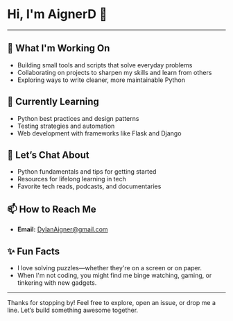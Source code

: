 # Hi, I'm AignerD 👋
---

## 🔭 What I'm Working On
- Building small tools and scripts that solve everyday problems
- Collaborating on projects to sharpen my skills and learn from others
- Exploring ways to write cleaner, more maintainable Python

## 🌱 Currently Learning
- Python best practices and design patterns
- Testing strategies and automation
- Web development with frameworks like Flask and Django

## 💬 Let’s Chat About
- Python fundamentals and tips for getting started
- Resources for lifelong learning in tech
- Favorite tech reads, podcasts, and documentaries

## 📫 How to Reach Me
- **Email:** [DylanAigner@gmail.com](mailto:DylanAigner@gmail.com)

## ✨ Fun Facts
- I love solving puzzles—whether they're on a screen or on paper.
- When I'm not coding, you might find me binge watching, gaming, or tinkering with new gadgets.

---

Thanks for stopping by! Feel free to explore, open an issue, or drop me a line. Let’s build something awesome together.

